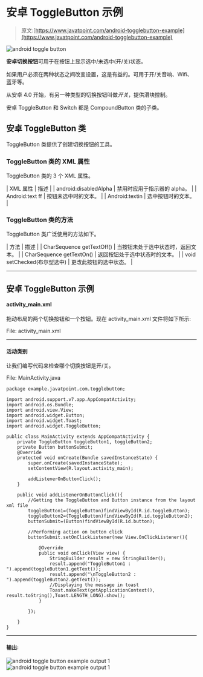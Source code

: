 # 安卓 ToggleButton 示例

> 原文:[https://www.javatpoint.com/android-togglebutton-example](https://www.javatpoint.com/android-togglebutton-example)

![android toggle button](../Images/833a6b89fdfe1c02e8b3deac7c460ce6.png)

**安卓切换按钮**可用于在按钮上显示选中/未选中(开/关)状态。

如果用户必须在两种状态之间改变设置，这是有益的。可用于开/关音响、Wifi、蓝牙等。

从安卓 4.0 开始，有另一种类型的切换按钮叫做*开关*，提供滑块控制。

安卓 ToggleButton 和 Switch 都是 CompoundButton 类的子类。

## 安卓 ToggleButton 类

ToggleButton 类提供了创建切换按钮的工具。

### ToggleButton 类的 XML 属性

ToggleButton 类的 3 个 XML 属性。

| XML 属性 | 描述 |
| android:disabledAlpha | 禁用时应用于指示器的 alpha。 |
| Android:text ff | 按钮未选中时的文本。 |
| Android:textin | 选中按钮时的文本。 |

### ToggleButton 类的方法

ToggleButton 类广泛使用的方法如下。

| 方法 | 描述 |
| CharSequence getTextOff() | 当按钮未处于选中状态时，返回文本。 |
| CharSequence getTextOn() | 返回按钮处于选中状态时的文本。 |
| void setChecked(布尔型选中) | 更改此按钮的选中状态。 |

* * *

## 安卓 ToggleButton 示例

#### activity_main.xml

拖动布局的两个切换按钮和一个按钮。现在 activity_main.xml 文件将如下所示:

File: activity_main.xml

* * *

#### 活动类别

让我们编写代码来检查哪个切换按钮是开/关。

File: MainActivity.java

```
package example.javatpoint.com.togglebutton;

import android.support.v7.app.AppCompatActivity;
import android.os.Bundle;
import android.view.View;
import android.widget.Button;
import android.widget.Toast;
import android.widget.ToggleButton;

public class MainActivity extends AppCompatActivity {
    private ToggleButton toggleButton1, toggleButton2;
    private Button buttonSubmit;
    @Override
    protected void onCreate(Bundle savedInstanceState) {
        super.onCreate(savedInstanceState);
        setContentView(R.layout.activity_main);

        addListenerOnButtonClick();
    }

    public void addListenerOnButtonClick(){
        //Getting the ToggleButton and Button instance from the layout xml file
        toggleButton1=(ToggleButton)findViewById(R.id.toggleButton);
        toggleButton2=(ToggleButton)findViewById(R.id.toggleButton2);
        buttonSubmit=(Button)findViewById(R.id.button);

        //Performing action on button click
        buttonSubmit.setOnClickListener(new View.OnClickListener(){

            @Override
            public void onClick(View view) {
                StringBuilder result = new StringBuilder();
                result.append("ToggleButton1 : ").append(toggleButton1.getText());
                result.append("\nToggleButton2 : ").append(toggleButton2.getText());
                //Displaying the message in toast
                Toast.makeText(getApplicationContext(), result.toString(),Toast.LENGTH_LONG).show();
            }

        });

    }
}

```

* * *

#### 输出:

![android toggle button example output 1](../Images/3162f571c650f34d75a9ea8452525632.png) ![android toggle button example output 1](../Images/e6a3c6d5bb1e66adc7c5d7c890c33d73.png)